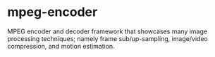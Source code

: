 # mpeg-encoder
MPEG encoder and decoder framework that showcases many image processing techniques; namely frame sub/up-sampling,  image/video compression, and motion estimation.
